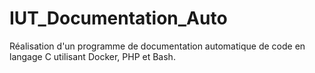 # IUT_Documentation_Auto

Réalisation d'un programme de documentation automatique de code en langage C utilisant Docker, PHP et Bash.
